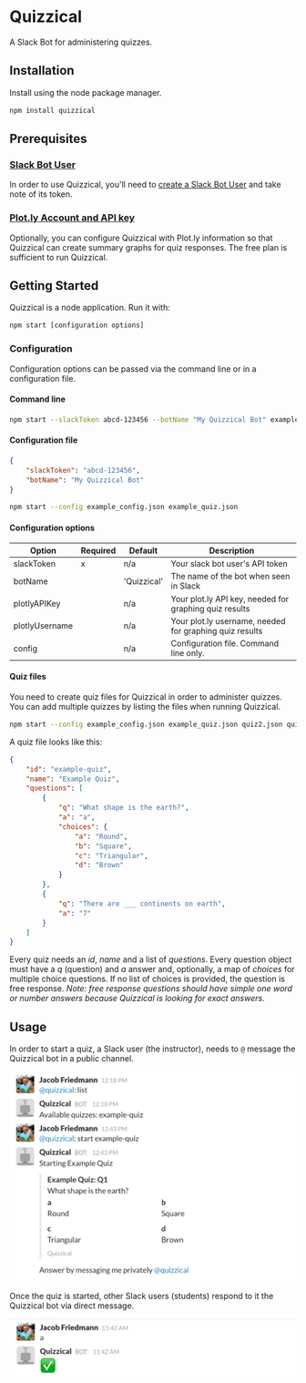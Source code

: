 # Quizzical

A Slack Bot for administering quizzes.

## Installation

Install using the node package manager.

```bash
npm install quizzical
```

## Prerequisites

### [Slack Bot User](https://api.slack.com/bot-users)

In order to use Quizzical, you'll need to [create a Slack Bot User](https://api.slack.com/bot-users) and take note of its token.

### [Plot.ly Account and API key](https://plot.ly/)

Optionally, you can configure Quizzical with Plot.ly information so that Quizzical can create summary graphs for quiz responses. The free plan is sufficient to run Quizzical.

## Getting Started

Quizzical is a node application. Run it with:

```bash
npm start [configuration options]
```

### Configuration

Configuration options can be passed via the command line or in a configuration file.

#### Command line

```bash
npm start --slackToken abcd-123456 --botName "My Quizzical Bot" example_quiz.json
```

#### Configuration file

```json
{
    "slackToken": "abcd-123456",
    "botName": "My Quizzical Bot"
}
```

```bash
npm start --config example_config.json example_quiz.json
```

#### Configuration options

Option | Required | Default | Description
------ | -------- | ------- | -----------
slackToken | x | n/a | Your slack bot user's API token
botName | | 'Quizzical' | The name of the bot when seen in Slack
plotlyAPIKey | | n/a | Your plot.ly API key, needed for graphing quiz results
plotlyUsername | | n/a | Your plot.ly username, needed for graphing quiz results
config | | n/a | Configuration file. Command line only.

#### Quiz files

You need to create quiz files for Quizzical in order to administer quizzes. You can add multiple quizzes by listing the files when running Quizzical.

```bash
npm start --config example_config.json example_quiz.json quiz2.json quiz3.json
```

A quiz file looks like this:

```json
{
	"id": "example-quiz",
	"name": "Example Quiz",
	"questions": [
        {
            "q": "What shape is the earth?",
            "a": "a",
            "choices": {
                "a": "Round",
                "b": "Square",
                "c": "Triangular",
                "d": "Brown"
            }
        },
        {
            "q": "There are ___ continents on earth",
            "a": "7"
        }
    ]
}
```

Every quiz needs an *id*, *name* and a list of *questions*. Every question object must have a *q* (question) and *a* answer and, optionally, a map of *choices* for multiple choice questions. If no list of choices is provided, the question is free response. _Note: free response questions should have simple one word or number answers because Quizzical is looking for exact answers._


## Usage

In order to start a quiz, a Slack user (the instructor), needs to `@` message the Quizzical bot in a public channel.

![Start Quiz](img/start_quiz.png)

Once the quiz is started, other Slack users (students) respond to it the Quizzical bot via direct message.

![Answer Question](img/answer_question.png)
